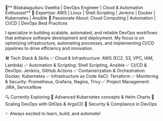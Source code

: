 🚀** Bilakalaguduru Swetha | DevOps Engineer | Cloud & Automation Enthusiast**
🔹 Expertise: AWS | Linux | Shell Scripting | Jenkins | Docker | Kubernetes | Ansible
🔹 Passionate About: Cloud Computing | Automation | CI/CD | DevOps Best Practices

I specialize in building scalable, automated, and reliable DevOps workflows that enhance software development and deployment. My focus is on optimizing infrastructure, automating processes, and implementing CI/CD pipelines to drive efficiency and innovation.

🛠 Tech Stack & Skills
✅ Cloud & Infrastructure: AWS (EC2, S3, VPC, IAM, Lambda)
✅ Automation & Scripting: Shell Scripting, Ansible
✅ CI/CD & DevOps: Jenkins, GitHub Actions
✅ Containerization & Orchestration: Docker, Kubernetes
✅ Infrastructure as Code (IaC): Terraform
✅ Monitoring & Security: Prometheus, Grafana, Nagios, Trivy
✅ Project Management: JIRA, ServiceNow

🔍 Currently Exploring
🚀 Advanced Kubernetes concepts & Helm Charts
🚀 Scaling DevOps with GitOps & ArgoCD
🚀 Security & Compliance in DevOps

✨ Always excited to learn, build, and automate!

